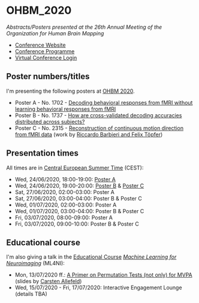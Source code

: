 # OHBM_2020

_Abstracts/Posters presented at the 26th Annual Meeting of the Organization for Human Brain Mapping_

* [Conference Website](https://www.humanbrainmapping.org/i4a/pages/index.cfm?pageID=3958&activateFull=true)
* [Conference Programme](https://www.humanbrainmapping.org/i4a/pages/index.cfm?pageID=3885)
* [Virtual Conference Login](https://www.humanbrainmapping.org/2020login)


## Poster numbers/titles

I'm presenting the following posters at [OHBM 2020](https://www.humanbrainmapping.org/i4a/pages/index.cfm?pageID=3958&activateFull=true).

* Poster A - No. 1702 - [Decoding behavioral responses from fMRI without learning behavioral responses from fMRI](https://github.com/JoramSoch/OHBM_2020/blob/master/Posters/OHBM_2020_Poster_A_NBD.pdf)
* Poster B - No. 1737 - [How are cross-validated decoding accuracies distributed across subjects?](https://github.com/JoramSoch/OHBM_2020/blob/master/Posters/OHBM_2020_Poster_B_BFA.pdf)
* Poster C - No. 2315 - [Reconstruction of continuous motion direction from fMRI data](https://github.com/JoramSoch/OHBM_2020/blob/master/Posters/OHBM_2020_Poster_C_RDM.pdf) (work by [Riccardo Barbieri and Felix Töpfer](https://twitter.com/DecisionGuy))


## Presentation times

All times are in [Central European Summer Time](https://www.timeanddate.com/worldclock/converter.html?iso=20200624T160000&p1=tz_cest) (CEST):

* Wed, 24/06/2020, 18:00-19:00: [Poster A](https://github.com/JoramSoch/OHBM_2020/blob/master/Posters/OHBM_2020_Poster_A_NBD.pdf)
* Wed, 24/06/2020, 19:00-20:00: [Poster B](https://github.com/JoramSoch/OHBM_2020/blob/master/Posters/OHBM_2020_Poster_B_BFA.pdf) & [Poster C](https://github.com/JoramSoch/OHBM_2020/blob/master/Posters/OHBM_2020_Poster_C_RDM.pdf)
* Sat, 27/06/2020, 02:00-03:00: Poster A
* Sat, 27/06/2020, 03:00-04:00: Poster B & Poster C
* Wed, 01/07/2020, 02:00-03:00: Poster A
* Wed, 01/07/2020, 03:00-04:00: Poster B & Poster C
* Fri, 03/07/2020, 08:00-09:00: Poster A
* Fri, 03/07/2020, 09:00-10:00: Poster B & Poster C


## Educational course

I'm also giving a talk in the [Educational Course](https://www.humanbrainmapping.org/i4a/pages/index.cfm?pageID=3977) _[Machine Learning for Neuroimaging](https://www.humanbrainmapping.org/files/2020/FEC_Machine_Learning_for_NeuroImaging_learn_the_basics_before_going_deeperUP.pdf)_ (ML4NI):

* Mon, 13/07/2020 ff.: [A Primer on Permutation Tests (not only) for MVPA](https://github.com/JoramSoch/OHBM_2020/blob/master/Talks/OHBM_2020_Talk_ML4NI.pdf) (slides by [Carsten Allefeld](https://twitter.com/C_Allefeld))
* Wed, 15/07/2020 - Fri, 17/07/2020: Interactive Engagement Lounge (details TBA)
